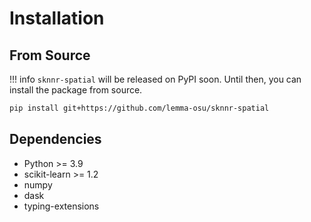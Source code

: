 # Installation

## From Source

!!! info
    `sknnr-spatial` will be released on PyPI soon. Until then, you can install the package from source.

```bash
pip install git+https://github.com/lemma-osu/sknnr-spatial
```

## Dependencies

- Python >= 3.9
- scikit-learn >= 1.2
- numpy
- dask
- typing-extensions